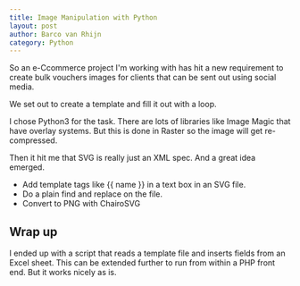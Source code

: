```yaml
---
title: Image Manipulation with Python
layout: post
author: Barco van Rhijn
category: Python
---
```


So an e-Ccommerce project I'm working with has hit a new requirement to create bulk vouchers images for clients that can be sent out using social media. 

We set out to create a template and fill it out with a loop. 

I chose Python3 for the task. There are lots of libraries like Image Magic that have overlay systems. But this is done in Raster so the image will get re-compressed.

Then it hit me that SVG is really just an XML spec. And a great idea emerged. 

- Add template tags like {{ name }} in a text box in an SVG file. 
- Do a plain find and replace on the file. 
- Convert to PNG with ChairoSVG

## Wrap up
I ended up with a script that reads a template file and inserts fields from an Excel sheet. This can be extended further to run from within a PHP front end. But it works nicely as is.
